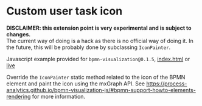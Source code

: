 # Custom user task icon

**DISCLAIMER: this extension point is very experimental and is subject to changes.**  
The current way of doing is a hack as there is no official way of doing it. In the future, this will be probably done by
subclassing `IconPainter`.

Javascript example provided for `bpmn-visualization@0.1.5`, [index.html](./index.html) or [live](https://cdn.statically.io/gh/process-analytics/bpmn-visualization-examples/master/examples/custom-user-task-icon/index.html)

Override the `IconPainter` static method related to the icon of the BPMN element and paint the icon using the mxGraph
API. See https://process-analytics.github.io/bpmn-visualization-js/#bpmn-support-howto-elements-rendering for more
information.
